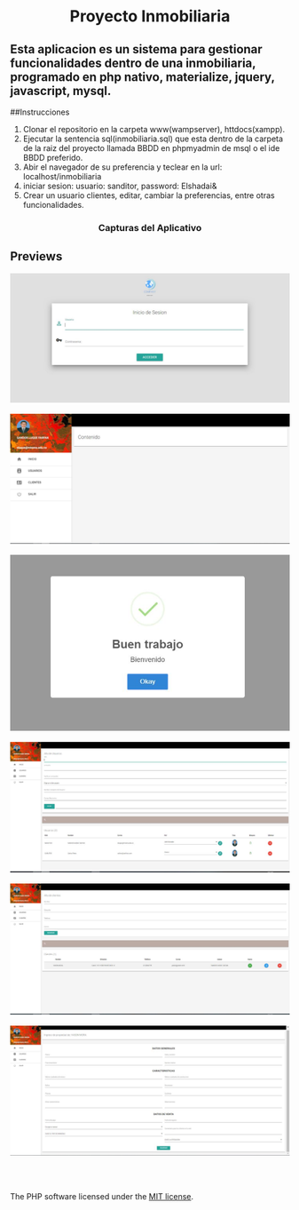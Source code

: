 
<h1 align="center">Proyecto Inmobiliaria</h1>

## Esta aplicacion es un sistema para gestionar funcionalidades dentro de una inmobiliaria, programado en php nativo, materialize, jquery, javascript, mysql. 

##Instrucciones

1. Clonar el repositorio en la carpeta www(wampserver), httdocs(xampp).
2. Ejecutar la sentencia sql(inmobiliaria.sql) que esta dentro de la carpeta de la raiz del proyecto llamada BBDD en phpmyadmin de msql o el ide BBDD preferido.
3. Abir el navegador de su preferencia y teclear en la url: localhost/inmobiliaria
4. iniciar sesion: usuario: sanditor, password: Elshadai&
4. Crear un usuario clientes, editar, cambiar la preferencias, entre otras funcionalidades.

<h3 align="center">Capturas del Aplicativo</h3>

## Previews
<p align="center">
    <img src="img/inicio_sesion.JPG" /><br/><br/>
     <img src="img/panel_administrador.JPG" /><br/><br/>
    <img src="img/bienvenido_sesion.JPG" /><br/><br/>
    <img src="img/alta_usuarios.JPG" /><br/><br/>
    <img src="img/alta_clientes.JPG" /><br/><br/>
    <img src="img/ingreso_propiedad.JPG" /><br/><br/>
</p>

<br/>


The PHP software licensed under the [MIT license](https://opensource.org/licenses/MIT).
